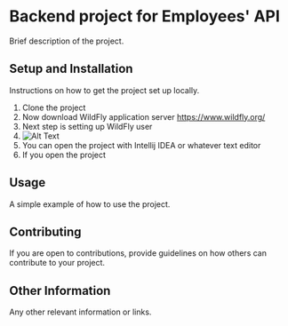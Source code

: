 # Backend project for Employees' API

Brief description of the project.

## Setup and Installation

Instructions on how to get the project set up locally.

1. Clone the project
2. Now download WildFly application server https://www.wildfly.org/ 
3. Next step is setting up WildFly user
4. ![Alt Text](relative/images/image.jpg)
5. You can open the project with Intellij IDEA or whatever text editor
6. If you open the project 
## Usage

A simple example of how to use the project.

## Contributing

If you are open to contributions, provide guidelines on how others can contribute to your project.

## Other Information

Any other relevant information or links.
